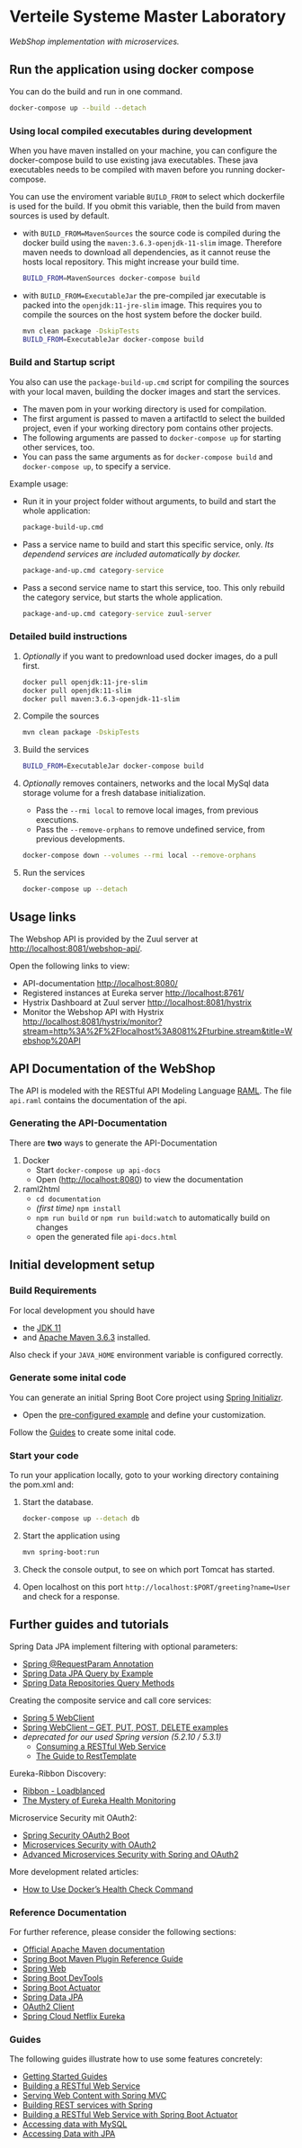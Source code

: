 # Verteile Systeme Master Laboratory

*WebShop implementation with microservices.*

## Run the application using docker compose

You can do the build and run in one command.

~~~bash
docker-compose up --build --detach
~~~

### Using local compiled executables during development

When you have maven installed on your machine, you can configure the docker-compose build to use existing java executables. These java executables needs to be compiled with maven before you running docker-compose.

You can use the enviroment variable `BUILD_FROM` to select which dockerfile is used for the build.
If you obmit this variable, then the build from maven sources is used by default.

* with `BUILD_FROM=MavenSources` the source code is compiled during the docker build using the `maven:3.6.3-openjdk-11-slim` image. Therefore maven needs to download all dependencies, as it cannot reuse the hosts local repository. This might increase your build time.

    ~~~bash
    BUILD_FROM=MavenSources docker-compose build
    ~~~

* with `BUILD_FROM=ExecutableJar` the pre-compiled jar executable is packed into the `openjdk:11-jre-slim` image. This requires you to compile the sources on the host system before the docker build.

    ~~~bash
    mvn clean package -DskipTests
    BUILD_FROM=ExecutableJar docker-compose build
    ~~~

### Build and Startup script

You also can use the `package-build-up.cmd` script for compiling the sources with your local maven, building the docker images and start the services.

* The maven pom in your working directory is used for compilation.
* The first argument is passed to maven a artifactId to select the builded project, even if your working directory pom contains other projects.
* The following arguments are passed to `docker-compose up` for starting other services, too.
* You can pass the same arguments as for `docker-compose build` and `docker-compose up`, to specify a service.

Example usage:

* Run it in your project folder without arguments, to build and start the whole application:

    ~~~cmd
    package-build-up.cmd
    ~~~

* Pass a service name to build and start this specific service, only.
  *Its dependend services are included automatically by docker.*

    ~~~cmd
    package-and-up.cmd category-service
    ~~~

* Pass a second service name to start this service, too. This only rebuild the category service, but starts the whole application.

    ~~~cmd
    package-and-up.cmd category-service zuul-server
    ~~~

### Detailed build instructions

1. *Optionally* if you want to predownload used docker images, do a pull first.

    ~~~bash
    docker pull openjdk:11-jre-slim
    docker pull openjdk:11-slim
    docker pull maven:3.6.3-openjdk-11-slim
    ~~~

2. Compile the sources

    ~~~bash
    mvn clean package -DskipTests
    ~~~

3. Build the services

    ~~~bash
    BUILD_FROM=ExecutableJar docker-compose build
    ~~~

4. *Optionally* removes containers, networks and the local MySql data storage volume for a fresh database initialization.

    * Pass the `--rmi local` to remove local images, from previous executions.
    * Pass the `--remove-orphans` to remove undefined service, from previous developments.

    ~~~bash
    docker-compose down --volumes --rmi local --remove-orphans
    ~~~

5. Run the services

    ~~~bash
    docker-compose up --detach
    ~~~

## Usage links

The Webshop API is provided by the Zuul server at <http://localhost:8081/webshop-api/>.

Open the following links to view:

* API-documentation <http://localhost:8080/>
* Registered instances at Eureka server <http://localhost:8761/>
* Hystrix Dashboard at Zuul server <http://localhost:8081/hystrix>
* Monitor the Webshop API with Hystrix <http://localhost:8081/hystrix/monitor?stream=http%3A%2F%2Flocalhost%3A8081%2Fturbine.stream&title=Webshop%20API>

## API Documentation of the WebShop

The API is modeled with the RESTful API Modeling Language [RAML](https://raml.org/). The file `api.raml` contains the documentation of the api.

### Generating the API-Documentation

There are **two** ways to generate the API-Documentation

1. Docker
    * Start `docker-compose up api-docs`
    * Open (<http://localhost:8080>) to view the documentation
2. raml2html
    * `cd documentation`
    * *(first time)* `npm install`
    * `npm run build` or `npm run build:watch` to automatically build on changes
    * open the generated file `api-docs.html`

## Initial development setup

### Build Requirements

For local development you should have

* the [JDK 11](https://www.oracle.com/java/technologies/javase-jdk11-downloads.html)
* and [Apache Maven 3.6.3](https://maven.apache.org/index.html) installed.

Also check if your `JAVA_HOME` environment variable is configured correctly.

### Generate some inital code

You can generate an initial Spring Boot Core project using [Spring Initializr](https://start.spring.io/).

* Open the [pre-configured example](https://start.spring.io/#!type=maven-project&language=java&platformVersion=2.3.6.RELEASE&packaging=jar&jvmVersion=11&groupId=com.core&artifactId=category-service&name=category-service&description=Category%20Core%20Service&packageName=com.core.category-service&dependencies=web,devtools,actuator,mysql,data-jpa,cloud-eureka) and define your customization.

Follow the [Guides](#guides) to create some inital code.

### Start your code

To run your application locally, goto to your working directory containing the pom.xml and:

1. Start the database.

    ~~~bash
    docker-compose up --detach db
    ~~~

2. Start the application using

    ~~~bash
    mvn spring-boot:run
    ~~~

3. Check the console output, to see on which port Tomcat has started.

4. Open localhost on this port `http://localhost:$PORT/greeting?name=User` and check for a response.

## Further guides and tutorials

Spring Data JPA implement filtering with optional parameters:

* [Spring @RequestParam Annotation](https://www.baeldung.com/spring-request-param)
* [Spring Data JPA Query by Example](https://www.baeldung.com/spring-data-query-by-example)
* [Spring Data Repositories Query Methods](https://docs.spring.io/spring-data/jpa/docs/current/reference/html/#repositories.query-methods)

Creating the composite service and call core services:

* [Spring 5 WebClient](https://www.baeldung.com/spring-5-webclient)
* [Spring WebClient – GET, PUT, POST, DELETE examples](https://howtodoinjava.com/spring-webflux/webclient-get-post-example/)
* *deprecated for our used Spring version (5.2.10 / 5.3.1)*
  * [Consuming a RESTful Web Service](https://spring.io/guides/gs/consuming-rest/)
  * [The Guide to RestTemplate](https://www.baeldung.com/rest-template)

Eureka-Ribbon Discovery:

* [Ribbon - Loadblanced](http://www.masterspringboot.com/cloud/netflix/service-discovery-with-netflix-eureka-and-ribbon-client-load-balancer)
* [The Mystery of Eureka Health Monitoring](https://dzone.com/articles/the-mystery-of-eureka-health-monitoring)

Microservice Security mit OAuth2:

* [Spring Security OAuth2 Boot](https://docs.spring.io/spring-security-oauth2-boot/docs/current/reference/html5/)
* [Microservices Security with OAuth2](https://piotrminkowski.wordpress.com/2017/02/22/microservices-security-with-oauth2/)
* [Advanced Microservices Security with Spring and OAuth2](https://dzone.com/articles/advanced-microservices-security-with-spring-and-oa)

More development related articles:

* [How to Use Docker’s Health Check Command](https://scoutapm.com/blog/how-to-use-docker-healthcheck)

### Reference Documentation

For further reference, please consider the following sections:

* [Official Apache Maven documentation](https://maven.apache.org/guides/index.html)
* [Spring Boot Maven Plugin Reference Guide](https://docs.spring.io/spring-boot/docs/2.4.0/maven-plugin/reference/html/)
* [Spring Web](https://docs.spring.io/spring-boot/docs/2.4.0/reference/htmlsingle/#boot-features-developing-web-applications)
* [Spring Boot DevTools](https://docs.spring.io/spring-boot/docs/2.4.0/reference/htmlsingle/#using-boot-devtools)
* [Spring Boot Actuator](https://docs.spring.io/spring-boot/docs/2.4.0/reference/htmlsingle/#production-ready)
* [Spring Data JPA](https://docs.spring.io/spring-boot/docs/2.4.0/reference/htmlsingle/#boot-features-jpa-and-spring-data)
* [OAuth2 Client](https://docs.spring.io/spring-boot/docs/2.4.0/reference/htmlsingle/#boot-features-security-oauth2-client)
* [Spring Cloud Netflix Eureka](https://cloud.spring.io/spring-cloud-netflix/reference/html/)

### Guides

The following guides illustrate how to use some features concretely:

* [Getting Started Guides](https://spring.io/guides)
* [Building a RESTful Web Service](https://spring.io/guides/gs/rest-service/)
* [Serving Web Content with Spring MVC](https://spring.io/guides/gs/serving-web-content/)
* [Building REST services with Spring](https://spring.io/guides/tutorials/rest/)
* [Building a RESTful Web Service with Spring Boot Actuator](https://spring.io/guides/gs/actuator-service/)
* [Accessing data with MySQL](https://spring.io/guides/gs/accessing-data-mysql/)
* [Accessing Data with JPA](https://spring.io/guides/gs/accessing-data-jpa/)

